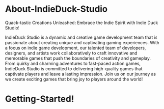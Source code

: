 # About-IndieDuck-Studio
 Quack-tastic Creations Unleashed: Embrace the Indie Spirit with Indie Duck Studio!

IndieDuck Studio is a dynamic and creative game development team that is passionate about creating unique and captivating gaming experiences. With a focus on indie game development, our talented team of developers, designers, and artists work collaboratively to craft innovative and memorable games that push the boundaries of creativity and gameplay. From quirky and charming adventures to fast-paced action games, IndieDuck Studio is committed to delivering high-quality games that captivate players and leave a lasting impression. Join us on our journey as we create exciting games that bring joy to players around the world!

# Getting-Started!

